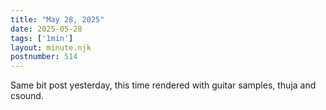```yaml
---
title: "May 28, 2025"
date: 2025-05-28
tags: ['1min']
layout: minute.njk
postnumber: 514
---
```

Same bit post yesterday, this time rendered with guitar samples, thuja and csound. 